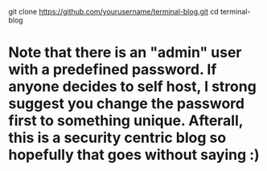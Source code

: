 git clone https://github.com/yourusername/terminal-blog.git
cd terminal-blog

# Note that there is an "admin" user with a predefined password. If anyone decides to self host, I strong suggest you change the password first to something unique. Afterall, this is a security centric blog so hopefully that goes without saying :) 

